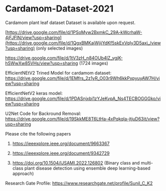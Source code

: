 # Cardamom-Dataset-2021
Cardamom plant leaf dataset
Dataset is available upon request. 

[https://drive.google.com/file/d/1PSoMyw2BxmkC_29A-kWcrhaW-4jFJFlN/view?usp=sharing](https://drive.google.com/file/d/1QgxBMKajWjijYdKf5skExVqIy3D5axi_/view?usp=sharing) (only selected images)


https://drive.google.com/file/d/1tV3zH_n84OUb4IZ_vgjK-hSWwXw85VHs/view?usp=sharing (1724 images)

EfficientNEtV2 Trined Model for cardamom dataset: https://drive.google.com/file/d/1EMfrs_2z1yR_O03r9Wh6kkPxpyuyAW7H/view?usp=sharing

EfficientNetV2 keras model:  https://drive.google.com/file/d/1PDASnjxbi1zYJeKvpA_Ns4TECBOGGGko/view?usp=sharing


U2Net Code for Backround Removal: https://drive.google.com/file/d/19SkkME8T6LtHa-4xPqkqla-jtjuD63it/view?usp=sharing

Please cite the following papers
1. https://ieeexplore.ieee.org/document/9663367

2. https://ieeexplore.ieee.org/document/9342729

3. https://doi.org/10.1504/IJSAMI.2022.126802 (Binary class and multi-class plant disease detection using ensemble deep learning-based approach)

Research Gate Profile: https://www.researchgate.net/profile/Sunil_C_K2

